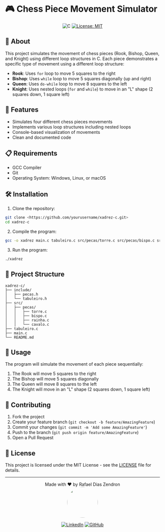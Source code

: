 # 🎮 Chess Piece Movement Simulator

<div align="center">

![C](https://img.shields.io/badge/C-00599C?style=for-the-badge&logo=c&logoColor=white)
[![License: MIT](https://img.shields.io/badge/License-MIT-yellow.svg)](https://opensource.org/licenses/MIT)

</div>

## 📖 About

This project simulates the movement of chess pieces (Rook, Bishop, Queen, and Knight) using different loop structures in C. Each piece demonstrates a specific type of movement using a different loop structure:

- **Rook**: Uses `for` loop to move 5 squares to the right
- **Bishop**: Uses `while` loop to move 5 squares diagonally (up and right)
- **Queen**: Uses `do-while` loop to move 8 squares to the left
- **Knight**: Uses nested loops (`for` and `while`) to move in an "L" shape (2 squares down, 1 square left)

## 🚀 Features

- Simulates four different chess pieces movements
- Implements various loop structures including nested loops
- Console-based visualization of movements
- Clean and documented code

## 📋 Requirements

- GCC Compiler
- Git
- Operating System: Windows, Linux, or macOS

## 🛠️ Installation

1. Clone the repository:

```bash
git clone <https://github.com/yourusername/xadrez-c.git>
cd xadrez-c
```

2. Compile the program:

```bash
gcc -o xadrez main.c tabuleiro.c src/pecas/torre.c src/pecas/bispo.c src/pecas/rainha.c src/pecas/cavalo.c -Iinclude
```

3. Run the program:

```bash
./xadrez
```

## 📁 Project Structure

```
xadrez-c/
├── include/
│   ├── pecas.h
│   └── tabuleiro.h
├── src/
│   ├── pecas/
│   │   ├── torre.c
│   │   ├── bispo.c
│   │   ├── rainha.c
│   │   └── cavalo.c
├── tabuleiro.c
├── main.c
└── README.md
```

## 🎯 Usage

The program will simulate the movement of each piece sequentially:

1. The Rook will move 5 squares to the right
2. The Bishop will move 5 squares diagonally
3. The Queen will move 8 squares to the left
4. The Knight will move in an "L" shape (2 squares down, 1 square left)

## 🤝 Contributing

1. Fork the project
2. Create your feature branch (`git checkout -b feature/AmazingFeature`)
3. Commit your changes (`git commit -m 'Add some AmazingFeature'`)
4. Push to the branch (`git push origin feature/AmazingFeature`)
5. Open a Pull Request

## 📝 License

This project is licensed under the MIT License - see the [LICENSE](LICENSE) file for details.

---

<div align="center">
Made with ❤️ by Rafael Dias Zendron
</div>
<div align="center">
<img src="https://github.com/rafaumeu.png" width="100" height="100" style="border-radius: 50%;">

[![LinkedIn](https://img.shields.io/badge/LinkedIn-0077B5?style=for-the-badge&logo=linkedin&logoColor=white)](https://www.linkedin.com/in/rafael-dias-zendron-528290132/)
[![GitHub](https://img.shields.io/badge/GitHub-100000?style=for-the-badge&logo=github&logoColor=white)](https://github.com/rafaumeu)
</div>
